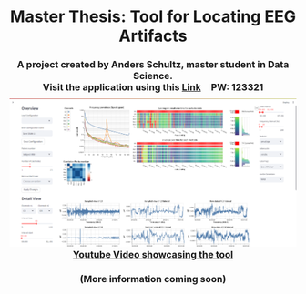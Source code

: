 <h1 align="center" id="top">Master Thesis: Tool for Locating EEG Artifacts</h1>

<h3 align="center">
  A project created by Anders Schultz, master student in Data Science.
  <br>
  Visit the application using this <a href="https://eeg-visualization-tool-py-as.streamlit.app">Link</a> 
  <img src="https://seeklogo.com/images/S/streamlit-logo-1A3B208AE4-seeklogo.com.png" alt="" style="vertical-align:middle; margin-left:10px;" width="30">
  PW: 123321
  <br>
  <img src="Images/overview_and_detail.png" alt="Overview and Detail" style="margin-top:10px;"/>
  <a href = https://www.youtube.com/watch?v=q0UK1dZ_DFI>Youtube Video showcasing the tool</a>
</h3>

<h3 align="center">
  (More information coming soon)
</h3>


